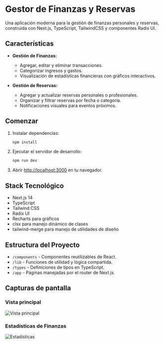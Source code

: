 
# Gestor de Finanzas y Reservas

Una aplicación moderna para la gestión de finanzas personales y reservas, construida con Next.js, TypeScript, TailwindCSS y componentes Radix UI.

## Características

- **Gestión de Finanzas:**
  - Agregar, editar y eliminar transacciones.
  - Categorizar ingresos y gastos.
  - Visualización de estadísticas financieras con gráficos interactivos.

- **Gestión de Reservas:**
  - Agregar y actualizar reservas personales o profesionales.
  - Organizar y filtrar reservas por fecha o categoría.
  - Notificaciones visuales para eventos próximos.

## Comenzar

1. Instalar dependencias:

   ```bash
   npm install
   ```

2. Ejecutar el servidor de desarrollo:

   ```bash
   npm run dev
   ```

3. Abrir [http://localhost:3000](http://localhost:3000) en tu navegador.

## Stack Tecnológico

- Next.js 14
- TypeScript
- Tailwind CSS
- Radix UI
- Recharts para gráficos
- clsx para manejo dinámico de clases
- tailwind-merge para manejo de utilidades de diseño

## Estructura del Proyecto

- `/components` - Componentes reutilizables de React.
- `/lib` - Funciones de utilidad y lógica compartida.
- `/types` - Definiciones de tipos en TypeScript.
- `/app` - Páginas manejadas por el router de Next.js.

## Capturas de pantalla

### Vista principal

![Vista principal](/public/vista-principal.png)

### Estadísticas de Finanzas

![Estadísticas](/public/estadisticas-finanzas.png)

